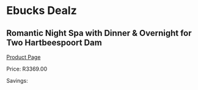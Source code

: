 
# Ebucks Dealz
## Romantic Night Spa with Dinner & Overnight for Two Hartbeespoort Dam
[Product Page](https://www.ebucks.com/web/shop/productSelected.do?prodId=342613962&catId=714893646)

Price: R3369.00

Savings: 


	